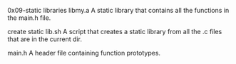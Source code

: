 0x09-static libraries
libmy.a
A static library that contains all the functions in the main.h file.

create static lib.sh
A script that creates a static library from all the .c files that are in the current dir.

main.h
A header file containing function prototypes.
